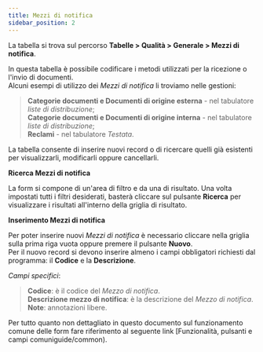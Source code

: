 ```yaml
---
title: Mezzi di notifica
sidebar_position: 2
---
```


La tabella si trova sul percorso **Tabelle > Qualità > Generale > Mezzi di notifica**.

In questa tabella è possibile codificare i metodi utilizzati per la ricezione o l'invio di documenti.   
Alcuni esempi di utilizzo dei *Mezzi di notifica* li troviamo nelle gestioni:
> **Categorie documenti e Documenti di origine esterna** - nel tabulatore *liste di distribuzione*;   
> **Categorie documenti e Documenti di origine interna** - nel tabulatore *liste di distribuzione*;   
> **Reclami** - nel tabulatore *Testata*.

La tabella consente di inserire nuovi record o di ricercare quelli già esistenti per visualizzarli, modificarli oppure cancellarli.

**Ricerca Mezzi di notifica**

La form si compone di un'area di filtro e da una di risultato. Una volta impostati tutti i filtri desiderati, basterà cliccare sul pulsante **Ricerca** per visualizzare i risultati all'interno della griglia di risultato.

**Inserimento Mezzi di notifica**

Per poter inserire nuovi *Mezzi di notifica* è necessario cliccare nella griglia sulla prima riga vuota oppure premere il pulsante **Nuovo**.   
Per il nuovo record si devono inserire almeno i campi obbligatori richiesti dal programma: il **Codice** e la **Descrizione**.

*Campi specifici*: 

> **Codice**: è il codice del *Mezzo di notifica*.   
> **Descrizione mezzo di notifica**: è la descrizione del *Mezzo di notifica*.   
> **Note**: annotazioni libere.

Per tutto quanto non dettagliato in questo documento sul funzionamento comune delle form fare riferimento al seguente link [Funzionalità, pulsanti e campi comuniguide/common).